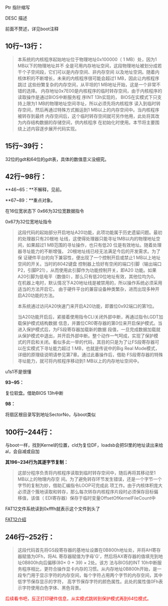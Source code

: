 Ptr 指针缩写

DESC 描述

前面不赘述，详见boot注释

10行~13行：
-
> 本系统的内核程序起始地址位于物理地址0x100000（ 1 MB）处，因为1 MB以下的物理地址并不
> 全是可用内存地址空间，这段物理地址被划分成若干个子空间段，它们可以是内存空间、非内存空间
> 以及地址空洞。随着内核体积的不断增长，未来的内核程序很可能会超过1 MB，因此让内核程序跳过
> 这些纷繁复杂的内存空间，从平坦的1 MB地址开始，这是一个非常不错的选择。
> 内存地址0x7E00是内核程序的临时转存空间，由于内核程序的读取操作是通过BIOS中断服务程
> 序INT 13h实现的， BIOS在实模式下只支持上限为1 MB的物理地址空间寻址，所以必须先将内核程序
> 读入到临时转存空间，然后再通过特殊方式搬运到1 MB以上的内存空间中。当内核程序被转存到最终
> 内存空间后，这个临时转存空间就可另作他用，此处将其改为内存结构数据的存储空间，供内核程序
> 在初始化时使用。本节将主要围绕上述内容逐步展开代码实现。

15行~39行：
-
32位的gdt和64位的gdt表，具体的数值意义没细究。

42行~98行：
-
**46~65：**不解释，见前。

**67~89：**重点对象。

在16位宽状态下
0x66为32位宽数据指令

0x67为32位宽地址指令

> 这段代码的起始部分开启地址A20功能，此项功能属于历史遗留问题。最初的处理器只有20根地
> 址线，这使得处理器只能寻址1MB以内的物理地址空间，如果超过1 MB范围的寻址操作，也只有低20
> 位是有效地址。随着处理器寻址能力的不断增强， 20根地址线已经无法满足今后的开发需求。为了保
> 证硬件平台的向下兼容性，便出现了一个控制开启或禁止1 MB以上地址空间的开关。当时的8042键盘
> 控制器上恰好有空闲的端口引脚（输出端口P2，引脚P21），从而使用此引脚作为功能控制开关，即A20
> 功能。如果A20引脚为低电平（数值0），那么只有低20位地址有效，其他位均为0。
> 在机器上电时，默认情况下A20地址线是被禁用的，所以操作系统必须采用适当的方法开启它。
> 由于硬件平台的兼容设备种类繁杂，进而出现多种开启A20功能的方法。
> 
> 本系统通过访问A20快速门来开启A20功能，即置位0x92端口的第1位。
> 
> 当A20功能开启后，紧接着使用指令CLI关闭外部中断，再通过指令LGDT加载保护模式结构数据
信息，并置位CR0寄存器的第0位来开启保护模式。当进入保护模式后，为FS段寄存器加载新的数据
段值，一旦完成数据加载就从保护模式中退出，并开启外部中断。整个动作一气呵成，实现了保护模
式的开启和关闭。看似多此一举的代码，其目的只是为了让FS段寄存器可以在实模式下寻址能力超过
1 MB，也就是传说中的Big Real Mode模式，详细的原理级说明请参见第7章。通过此番操作后，借助
FS段寄存器的特殊寻址能力，就可将内核程序移动到1 MB以上的内存地址空间中。

u1s1不是很懂

**93~95：**

复位软盘。借助BIOS 13h中断

**98：**

将扇区根目录写到地址SectorNo，与boot类似

100行~244行：
-
与boot一样，找到Kernel的位置，cld为复位DF，loadsb会把SI里的地址读出来给al，会自减或自加

**其196~234行为其逐字节复制：**

> 这部分程序负责将内核程序读取到临时转存空间中，随后再将其移动至1 MB以上的物理内存空
> 间。为了避免转存环节发生错误，还是一个字节一个字节的复制为妙，借助汇编指令LOOP可完成此
> 项工作。由于内核体积庞大必须逐个簇地读取和转存，那么每次转存内核程序片段时必须保存目标偏
> 移值，该值（ EDI寄存器）保存于临时变量OffsetOfKernelFileCount中

FAT12文件系统读到0xfffh就表示这个文件到头了

[FAT12介绍](https://blog.csdn.net/judyge/article/details/52373751)

246行~252行：
-
> 这段代码首先将GS段寄存器的基地址设置在0B800h地址处，并将AH寄存器赋值为0Fh，将AL
> 寄存器赋值为字母'G'，然后将AX寄存器的值填充到地址0B800h向后偏移(80× 0 + 39) × 2处。该方
> 法与BIOS的INT 10h中断服务程序相比，更符合操作显卡内存的习惯。从内存地址0B800h开始，是一
> 段专门用于显示字符的内存空间，每个字符占用两个字节的内存空间，其中低字节保存显示的字符，
> 高字节保存字符的颜色属性。此处的属性值0Fh表示字符使用白色字体、黑色背景。


<font color='red'>后续看书吧，反正打印硬件信息，从实模式跳转到保护模式再到64位模式。</font>